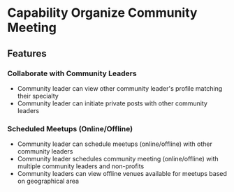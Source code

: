 # Capability Organize Community Meeting

## Features

### Collaborate with Community Leaders
  - Community leader can view other community leader's profile matching their specialty
  - Community leader can initiate private posts with other community leaders
 
### Scheduled Meetups (Online/Offline)
  - Community leader can schedule meetups (online/offline) with other community leaders
  - Community leader schedules community meeting (online/offline) with multiple community leaders and non-profits
  - Community leaders can view offline venues available for meetups based on geographical area

